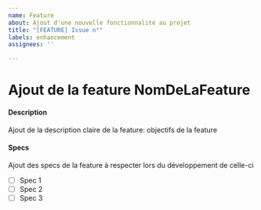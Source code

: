 ```yaml
---
name: Feature
about: Ajout d'une nouvelle fonctionnalité au projet
title: "[FEATURE] Issue n°"
labels: enhancement
assignees: ''

---
```


# Ajout de la feature NomDeLaFeature

#### Description
Ajout de la description claire de la feature: objectifs de la feature 

#### Specs
Ajout des specs de la feature à respecter lors du développement de celle-ci

- [ ] Spec 1
- [ ] Spec 2
- [ ] Spec 3
